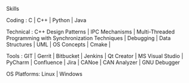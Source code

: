 Skills

Coding : C | C++ | Python | Java

Technical : C++ Design Patterns | IPC Mechanisms | Multi-Threaded Programming with Synchronization Techniques | Debugging | Data Structures | UML | OS Concepts | Cmake |

Tools : GIT | Gerrit | Bitbucket | Jenkins | Qt Creator | MS Visual Studio | PyCharm | Confluence | Jira | CANoe | CAN Analyzer | GNU Debugger

OS Platforms: Linux | Windows
